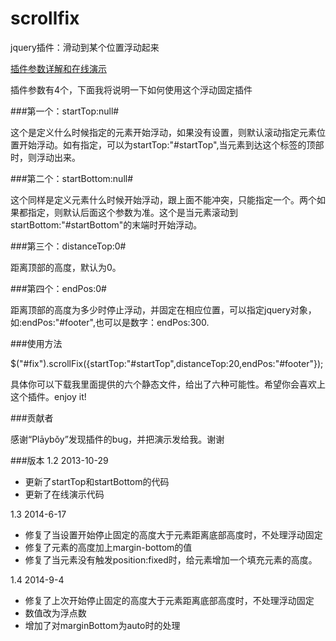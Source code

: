 scrollfix
=========

jquery插件：滑动到某个位置浮动起来

<a href="http://caibaojian.com/scrollfix">插件参数详解和在线演示</a>


插件参数有4个，下面我将说明一下如何使用这个浮动固定插件

###第一个：startTop:null#

这个是定义什么时候指定的元素开始浮动，如果没有设置，则默认滚动指定元素位置开始浮动。如有指定，可以为startTop:"#startTop",当元素到达这个标签的顶部时，则浮动出来。

###第二个：startBottom:null#

这个同样是定义元素什么时候开始浮动，跟上面不能冲突，只能指定一个。两个如果都指定，则默认后面这个参数为准。这个是当元素滚动到startBottom:"#startBottom"的末端时开始浮动。

###第三个：distanceTop:0#

距离顶部的高度，默认为0。

###第四个：endPos:0#

距离顶部的高度为多少时停止浮动，并固定在相应位置，可以指定jquery对象，如:endPos:"#footer",也可以是数字：endPos:300.

###使用方法

$("#fix").scrollFix({startTop:"#startTop",distanceTop:20,endPos:"#footer"});

具体你可以下载我里面提供的六个静态文件，给出了六种可能性。希望你会喜欢上这个插件。enjoy it!

###贡献者

感谢“Plāybǒy”发现插件的bug，并把演示发给我。谢谢

###版本
1.2 2013-10-29

 * 更新了startTop和startBottom的代码
 * 更新了在线演示代码

1.3 2014-6-17

 * 修复了当设置开始停止固定的高度大于元素距离底部高度时，不处理浮动固定
 * 修复了元素的高度加上margin-bottom的值
 * 修复了当元素没有触发position:fixed时，给元素增加一个填充元素的高度。
 
1.4 2014-9-4

 * 修复了上次开始停止固定的高度大于元素距离底部高度时，不处理浮动固定
 * 数值改为浮点数
 * 增加了对marginBottom为auto时的处理